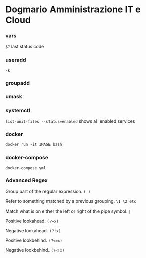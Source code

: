 # Dogmario Amministrazione IT e Cloud

### vars
`$?` last status code

### useradd
`-k`
### groupadd

### umask

### systemctl
`list-unit-files --status=enabled` shows all enabled services

### docker
`docker run -it IMAGE bash`

### docker-compose
`docker-compose.yml`

### Advanced Regex
Group part of the regular expression.
`( )`

Refer to something matched by a previous grouping.
`\1 \2 etc`

Match what is on either the left or right of the pipe symbol.
`|`

Positive lookahead.
`(?=x)`

Negative lookahead.
`(?!x)`

Positive lookbehind.
`(?<=x)`

Negative lookbehind.
`(?<!x)`

